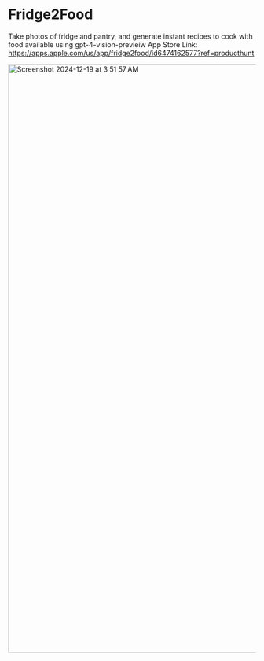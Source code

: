 # Fridge2Food
Take photos of fridge and pantry, and generate instant recipes to cook with food available using gpt-4-vision-previeiw
App Store Link: https://apps.apple.com/us/app/fridge2food/id6474162577?ref=producthunt

<img width="1197" alt="Screenshot 2024-12-19 at 3 51 57 AM" src="https://github.com/user-attachments/assets/ee35d6ea-77c8-4f09-91ad-28d2c2982755" />
